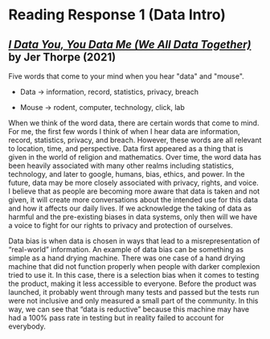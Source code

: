 # Reading Response 1 (Data Intro)
## *[I Data You, You Data Me (We All Data Together)](https://drive.google.com/file/d/1CdoqyMfq_V2EMgqTcNqS9Z7W_8ZovvYL/view?usp=sharing)* by Jer Thorpe (2021)

Five words that come to your mind when you hear "data" and "mouse".

- Data -> information, record, statistics, privacy, breach

- Mouse -> rodent, computer, technology, click, lab

When we think of the word data, there are certain words that come to mind. For me, the first few words I think of when I hear data are information, record, statistics, privacy, and breach. However, these words are all relevant to location, time, and perspective. Data first appeared as a thing that is given in the world of religion and mathematics. Over time, the word data has been heavily associated with many other realms including statistics, technology, and later to google, humans, bias, ethics, and power. In the future, data may be more closely associated with privacy, rights, and voice. I believe that as people are becoming more aware that data is taken and not given, it will create more conversations about the intended use for this data and how it affects our daily lives. If we acknowledge the taking of data as harmful and the pre-existing biases in data systems, only then will we have a voice to fight for our rights to privacy and protection of ourselves.

Data bias is when data is chosen in ways that lead to a misrepresentation of “real-world” information. An example of data bias can be something as simple as a hand drying machine. There was one case of a hand drying machine that did not function properly when people with darker complexion tried to use it. In this case, there is a selection bias when it comes to testing the product, making it less accessible to everyone. Before the product was launched, it probably went through many tests and passed but the tests run were not inclusive and only measured a small part of the community. In this way, we can see that “data is reductive” because this machine may have had a 100% pass rate in testing but in reality failed to account for everybody.
